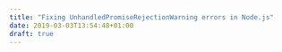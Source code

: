 ```yaml
---
title: "Fixing UnhandledPromiseRejectionWarning errors in Node.js"
date: 2019-03-03T13:54:48+01:00
draft: true
---
```


